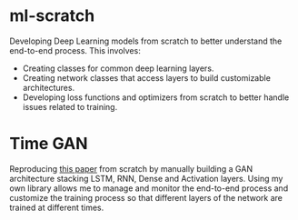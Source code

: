 # ml-scratch
Developing Deep Learning models from scratch to better understand the end-to-end process. This involves:
- Creating classes for common deep learning layers.
- Creating network classes that access layers to build customizable architectures.
- Developing loss functions and optimizers from scratch to better handle issues related to training.

# Time GAN

Reproducing [this paper](https://papers.nips.cc/paper/2019/file/c9efe5f26cd17ba6216bbe2a7d26d490-Paper.pdf) from scratch by manually building a GAN architecture stacking LSTM, RNN, Dense and Activation layers. 
Using my own library allows me to manage and monitor the end-to-end process and customize the training process so that different layers of the network are trained at different times.
